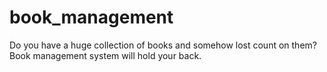  # book_management
 Do you have a huge collection of books and somehow lost count on them? Book management system will hold your back. 
